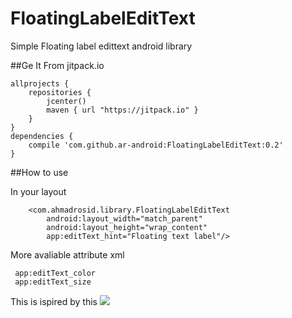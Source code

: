 # FloatingLabelEditText
Simple Floating label edittext android library

##Ge It From jitpack.io

```
allprojects {
    repositories {
        jcenter()
        maven { url "https://jitpack.io" }
    }
}
dependencies {
	compile 'com.github.ar-android:FloatingLabelEditText:0.2'
}
```

##How to use 

In your layout 
```
    <com.ahmadrosid.library.FloatingLabelEditText
        android:layout_width="match_parent"
        android:layout_height="wrap_content"
        app:editText_hint="Floating text label"/>
```

More avaliable attribute xml
```
 app:editText_color
 app:editText_size
```

This is ispired by this
<img src="https://d13yacurqjgara.cloudfront.net/users/6410/screenshots/1254439/form-animation-_gif_.gif" />

